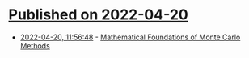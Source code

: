 # [Published on 2022-04-20](index.md)

* [2022-04-20, 11:56:48](https://news.ycombinator.com/item?id=31095600) - [Mathematical Foundations of Monte Carlo Methods](https://www.scratchapixel.com/lessons/mathematics-physics-for-computer-graphics/monte-carlo-methods-mathematical-foundations)
